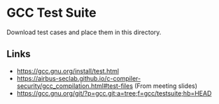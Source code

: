 # GCC Test Suite

Download test cases and place them in this directory.

## Links
- https://gcc.gnu.org/install/test.html
- https://airbus-seclab.github.io/c-compiler-security/gcc_compilation.html#test-files (From meeting slides)
- https://gcc.gnu.org/git/?p=gcc.git;a=tree;f=gcc/testsuite;hb=HEAD
